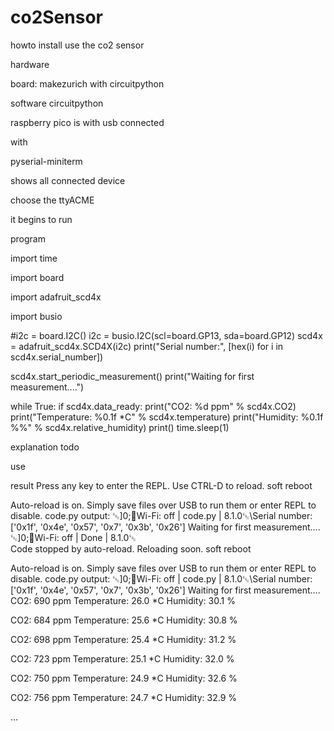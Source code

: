 # co2Sensor
howto install use the co2 sensor


hardware

board:
makezurich with circuitpython


software
circuitpython


raspberry pico is with usb connected


with 

pyserial-miniterm 

shows all connected device 


choose the ttyACME 

it begins to run

program


import time

import board

import adafruit_scd4x

import busio

#i2c = board.I2C()
i2c = busio.I2C(scl=board.GP13, sda=board.GP12)
scd4x = adafruit_scd4x.SCD4X(i2c)
print("Serial number:", [hex(i) for i in scd4x.serial_number])

scd4x.start_periodic_measurement()
print("Waiting for first measurement....")

while True:
    if scd4x.data_ready:
        print("CO2: %d ppm" % scd4x.CO2)
        print("Temperature: %0.1f *C" % scd4x.temperature)
        print("Humidity: %0.1f %%" % scd4x.relative_humidity)
        print()
    time.sleep(1)


explanation todo

use

result
Press any key to enter the REPL. Use CTRL-D to reload.
soft reboot

Auto-reload is on. Simply save files over USB to run them or enter REPL to disable.
code.py output:
␛]0;🐍Wi-Fi: off | code.py | 8.1.0␛\Serial number: ['0x1f', '0x4e', '0x57', '0x7', '0x3b', '0x26']
Waiting for first measurement....
␛]0;🐍Wi-Fi: off | Done | 8.1.0␛\
Code stopped by auto-reload. Reloading soon.
soft reboot

Auto-reload is on. Simply save files over USB to run them or enter REPL to disable.
code.py output:
␛]0;🐍Wi-Fi: off | code.py | 8.1.0␛\Serial number: ['0x1f', '0x4e', '0x57', '0x7', '0x3b', '0x26']
Waiting for first measurement....
CO2: 690 ppm
Temperature: 26.0 *C
Humidity: 30.1 %

CO2: 684 ppm
Temperature: 25.6 *C
Humidity: 30.8 %

CO2: 698 ppm
Temperature: 25.4 *C
Humidity: 31.2 %

CO2: 723 ppm
Temperature: 25.1 *C
Humidity: 32.0 %

CO2: 750 ppm
Temperature: 24.9 *C
Humidity: 32.6 %

CO2: 756 ppm
Temperature: 24.7 *C
Humidity: 32.9 %

...



                            
